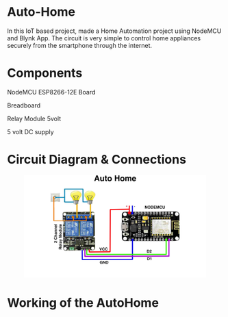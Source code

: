 # Auto-Home
In this IoT based project, made a Home Automation project using NodeMCU and Blynk App. The circuit is very simple to control home appliances securely from the smartphone through the internet.
# Components

NodeMCU	ESP8266-12E Board

Breadboard

Relay Module 5volt

5 volt DC supply

# Circuit Diagram & Connections

<p >
  <div align="center" >
 <img width="426.67" height="240" src="https://github.com/Kanishk-K-U/Auto-Home/blob/main/circuit.png">
    </div>
</p>

# Working of the AutoHome

